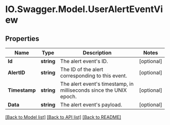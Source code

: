# IO.Swagger.Model.UserAlertEventView
## Properties

Name | Type | Description | Notes
------------ | ------------- | ------------- | -------------
**Id** | **string** | The alert event&#39;s ID. | [optional] 
**AlertID** | **string** | The ID of the alert corresponding to this event. | [optional] 
**Timestamp** | **string** | The alert event&#39;s timestamp, in milliseconds since the UNIX epoch. | [optional] 
**Data** | **string** | The alert event&#39;s payload. | [optional] 

[[Back to Model list]](../README.md#documentation-for-models) [[Back to API list]](../README.md#documentation-for-api-endpoints) [[Back to README]](../README.md)

